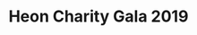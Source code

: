 ---
title: "Heon Charity Gala 2019"
description: "This has been a successful Event"
collection:
  image_1: /img/CGC01885.jpg
  image_2: /img/CGC01888.jpg
  image_3: /img/CGC01907.jpg
  image_4: /img/CGC01930.jpg
  image_5: /img/CGC01930.jpg
  image_6: /img/CGC01936.jpg
  image_7: /img/CGC01939.jpg
  image_8: /img/CGC01945.jpg
  image_9: /img/CGC01946.jpg
  image_10: /img/CGC01947.jpg
  image_11: /img/CGC01962.jpg
  image_12: /img/CGC01949.jpg
  image_14: /img/CGC01950.jpg
  image_15: /img/CGC01951.jpg
  image_16: /img/CGC01952.jpg
  image_17: /img/CGC01957.jpg
  image_18: /img/CGC01958.jpg
  image_19: /img/CGC01959.jpg
  image_20: /img/CGC01960.jpg

---